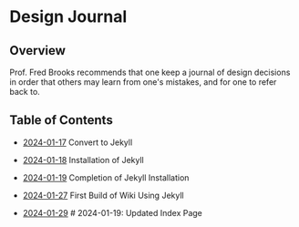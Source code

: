 Design Journal
==============

Overview
--------

Prof. Fred Brooks recommends that one keep a journal of design decisions in order that others may learn from one's mistakes, and for one to refer back to.

Table of Contents
-----------------

* [2024-01-17](2024_01_17.md) Convert to Jekyll
* [2024-01-18](2024_01_18.md) Installation of Jekyll
* [2024-01-19](2024_01_19.md) Completion of Jekyll Installation
* [2024-01-27](2024_01_27.md) First Build of Wiki Using Jekyll

* [2024-01-29](2024_01_29.md) # 2024-01-19: Updated Index Page
